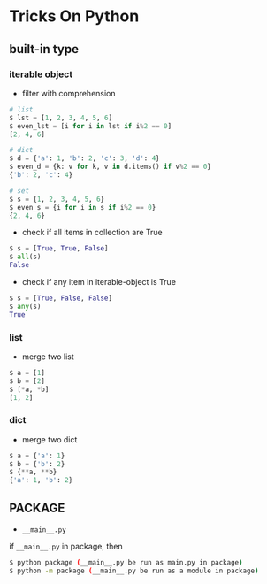 # Tricks On Python

## built-in type

### iterable object 

- filter with comprehension

~~~python
# list
$ lst = [1, 2, 3, 4, 5, 6]
$ even_lst = [i for i in lst if i%2 == 0]
[2, 4, 6]

# dict 
$ d = {'a': 1, 'b': 2, 'c': 3, 'd': 4}
$ even_d = {k: v for k, v in d.items() if v%2 == 0}
{'b': 2, 'c': 4}

# set
$ s = {1, 2, 3, 4, 5, 6}
$ even_s = {i for i in s if i%2 == 0}
{2, 4, 6}
~~~

- check if all items in collection are True

~~~python
$ s = [True, True, False]
$ all(s)
False
~~~

- check if any item in iterable-object is True

~~~python
$ s = [True, False, False]
$ any(s)
True
~~~

### list

- merge two list

~~~python
$ a = [1]
$ b = [2]
$ [*a, *b]
[1, 2]
~~~

### dict

- merge two dict

~~~python
$ a = {'a': 1}
$ b = {'b': 2}
$ {**a, **b}
{'a': 1, 'b': 2}
~~~

## PACKAGE

- `__main__.py`

if `__main__.py` in package, then

~~~bash
$ python package (__main__.py be run as main.py in package)
$ python -m package (__main__.py be run as a module in package)
~~~

